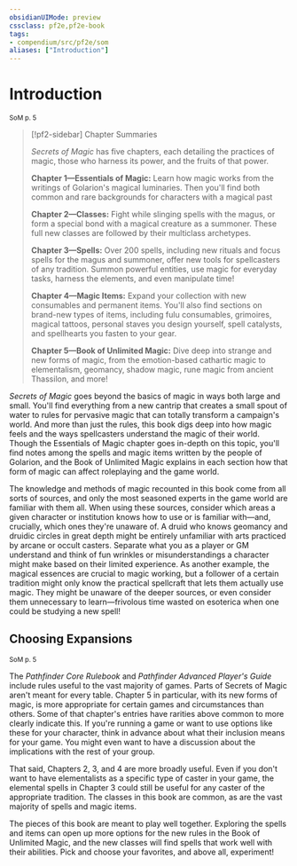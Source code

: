 ```yaml
---
obsidianUIMode: preview
cssclass: pf2e,pf2e-book
tags:
- compendium/src/pf2e/som
aliases: ["Introduction"]
---
```

# Introduction
<sup>SoM p. 5</sup>

> [!pf2-sidebar] Chapter Summaries
> 
> _Secrets of Magic_ has five chapters, each detailing the practices of magic, those who harness its power, and the fruits of that power.
> 
> **Chapter 1—Essentials of Magic:** Learn how magic works from the writings of Golarion's magical luminaries. Then you'll find both common and rare backgrounds for characters with a magical past
> 
> **Chapter 2—Classes:** Fight while slinging spells with the magus, or form a special bond with a magical creature as a summoner. These full new classes are followed by their multiclass archetypes.
> 
> **Chapter 3—Spells:** Over 200 spells, including new rituals and focus spells for the magus and summoner, offer new tools for spellcasters of any tradition. Summon powerful entities, use magic for everyday tasks, harness the elements, and even manipulate time!
> 
> **Chapter 4—Magic Items:** Expand your collection with new consumables and permanent items. You'll also find sections on brand-new types of items, including fulu consumables, grimoires, magical tattoos, personal staves you design yourself, spell catalysts, and spellhearts you fasten to your gear.
> 
> **Chapter 5—Book of Unlimited Magic:** Dive deep into strange and new forms of magic, from the emotion-based cathartic magic to elementalism, geomancy, shadow magic, rune magic from ancient Thassilon, and more!

_Secrets of Magic_ goes beyond the basics of magic in ways both large and small. You'll find everything from a new cantrip that creates a small spout of water to rules for pervasive magic that can totally transform a campaign's world. And more than just the rules, this book digs deep into how magic feels and the ways spellcasters understand the magic of their world. Though the Essentials of Magic chapter goes in-depth on this topic, you'll find notes among the spells and magic items written by the people of Golarion, and the Book of Unlimited Magic explains in each section how that form of magic can affect roleplaying and the game world.

The knowledge and methods of magic recounted in this book come from all sorts of sources, and only the most seasoned experts in the game world are familiar with them all. When using these sources, consider which areas a given character or institution knows how to use or is familiar with—and, crucially, which ones they're unaware of. A druid who knows geomancy and druidic circles in great depth might be entirely unfamiliar with arts practiced by arcane or occult casters. Separate what you as a player or GM understand and think of fun wrinkles or misunderstandings a character might make based on their limited experience. As another example, the magical essences are crucial to magic working, but a follower of a certain tradition might only know the practical spellcraft that lets them actually use magic. They might be unaware of the deeper sources, or even consider them unnecessary to learn—frivolous time wasted on esoterica when one could be studying a new spell!

## Choosing Expansions
<sup>SoM p. 5</sup>

The _Pathfinder Core Rulebook_ and _Pathfinder Advanced Player's Guide_ include rules useful to the vast majority of games. Parts of Secrets of Magic aren't meant for every table. Chapter 5 in particular, with its new forms of magic, is more appropriate for certain games and circumstances than others. Some of that chapter's entries have rarities above common to more clearly indicate this. If you're running a game or want to use options like these for your character, think in advance about what their inclusion means for your game. You might even want to have a discussion about the implications with the rest of your group.

That said, Chapters 2, 3, and 4 are more broadly useful. Even if you don't want to have elementalists as a specific type of caster in your game, the elemental spells in Chapter 3 could still be useful for any caster of the appropriate tradition. The classes in this book are common, as are the vast majority of spells and magic items.

The pieces of this book are meant to play well together. Exploring the spells and items can open up more options for the new rules in the Book of Unlimited Magic, and the new classes will find spells that work well with their abilities. Pick and choose your favorites, and above all, experiment!